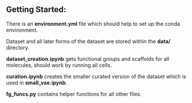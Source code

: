 ## Getting Started:

There is an **environment.yml** file which should help to set up the conda environment.

Dataset and all later forms of the dataset are stored within the **data/** directory. 

**dataset_creation.ipynb** gets functional groups and scaffolds for all molecules, should work by running all cells.

**curation.ipynb** creates the smaller curated version of the dataset which is used in **small_vae.ipynb**.

**fg_funcs.py** contains helper functions for all other files.
